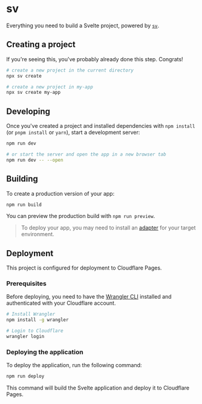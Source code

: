 # sv

Everything you need to build a Svelte project, powered by [`sv`](https://github.com/sveltejs/cli).

## Creating a project

If you're seeing this, you've probably already done this step. Congrats!

```sh
# create a new project in the current directory
npx sv create

# create a new project in my-app
npx sv create my-app
```

## Developing

Once you've created a project and installed dependencies with `npm install` (or `pnpm install` or `yarn`), start a development server:

```sh
npm run dev

# or start the server and open the app in a new browser tab
npm run dev -- --open
```

## Building

To create a production version of your app:

```sh
npm run build
```

You can preview the production build with `npm run preview`.

> To deploy your app, you may need to install an [adapter](https://svelte.dev/docs/kit/adapters) for your target environment.

## Deployment

This project is configured for deployment to Cloudflare Pages.

### Prerequisites

Before deploying, you need to have the [Wrangler CLI](https://developers.cloudflare.com/workers/wrangler/get-started/) installed and authenticated with your Cloudflare account.

```sh
# Install Wrangler
npm install -g wrangler

# Login to Cloudflare
wrangler login
```

### Deploying the application

To deploy the application, run the following command:

```sh
npm run deploy
```

This command will build the Svelte application and deploy it to Cloudflare Pages.
